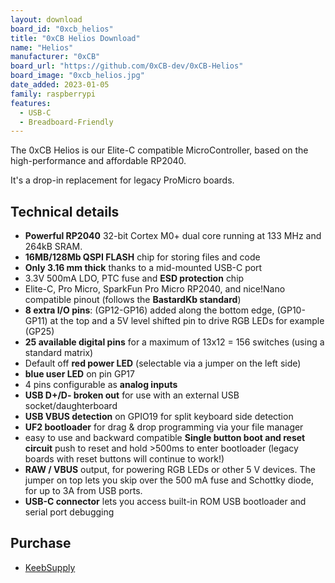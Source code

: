 ```yaml
---
layout: download
board_id: "0xcb_helios"
title: "0xCB Helios Download"
name: "Helios"
manufacturer: "0xCB"
board_url: "https://github.com/0xCB-dev/0xCB-Helios"
board_image: "0xcb_helios.jpg"
date_added: 2023-01-05
family: raspberrypi
features:
  - USB-C
  - Breadboard-Friendly
---
```


The 0xCB Helios is our Elite-C compatible MicroController, based on the high-performance and affordable RP2040.

It's a drop-in replacement for legacy ProMicro boards.

## Technical details

- **Powerful RP2040** 32-bit Cortex M0+ dual core running at 133 MHz and 264kB SRAM.
- **16MB/128Mb QSPI FLASH** chip for storing files and code
- **Only 3.16 mm thick** thanks to a mid-mounted USB-C port
- 3.3V 500mA LDO, PTC fuse and **ESD protection** chip
- Elite-C, Pro Micro, SparkFun Pro Micro RP2040, and nice!Nano compatible pinout (follows the **BastardKb standard**)
- **8 extra I/O pins**: (GP12-GP16) added along the bottom edge, (GP10-GP11) at the top and a 5V level shifted pin to drive RGB LEDs for example (GP25)
- **25 available digital pins** for a maximum of 13x12 = 156 switches (using a standard matrix)
- Default off **red power LED** (selectable via a jumper on the left side)
- **blue user LED** on pin GP17
- 4 pins configurable as **analog inputs**
- **USB D+/D- broken out** for use with an external USB socket/daughterboard
- **USB VBUS detection** on GPIO19 for split keyboard side detection
- **UF2 bootloader** for drag & drop programming via your file manager
- easy to use and backward compatible **Single button boot and reset circuit** push to reset and hold >500ms to enter bootloader (legacy boards with reset buttons will continue to work!)
- **RAW / VBUS** output, for powering RGB LEDs or other 5 V devices. The jumper on top lets you skip over the 500 mA fuse and Schottky diode, for up to 3A from USB ports.
- **USB-C connector** lets you access built-in ROM USB bootloader and serial port debugging

## Purchase

- [KeebSupply](https://keeb.supply/products/0xcb-helios)
